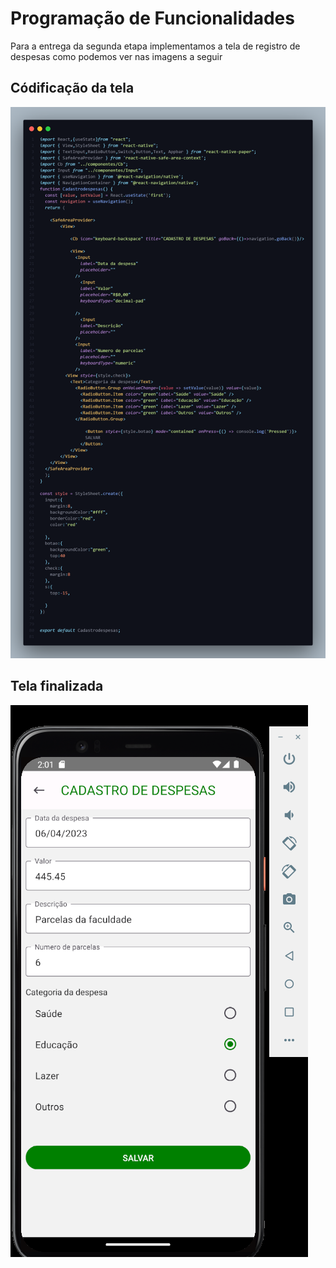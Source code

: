 # Programação de Funcionalidades

Para a entrega da segunda etapa implementamos a tela de registro de despesas como podemos ver nas imagens a seguir
## Códificação da tela

![coficacao tela despesas](img/tela%20de%20despas.png)

## Tela finalizada
![tela de despesas finalizada](img/tela%20de%20cadastro%20de%20desepesas%20.png)